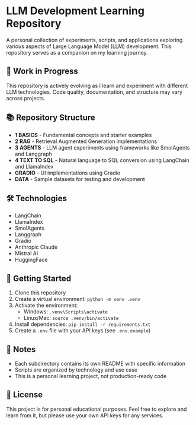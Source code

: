 # LLM Development Learning Repository

A personal collection of experiments, scripts, and applications exploring various aspects of Large Language Model (LLM) development. This repository serves as a companion on my learning journey.

## 🚧 Work in Progress

This repository is actively evolving as I learn and experiment with different LLM technologies. Code quality, documentation, and structure may vary across projects.

## 📚 Repository Structure

- **1 BASICS** - Fundamental concepts and starter examples
- **2 RAG** - Retrieval Augmented Generation implementations
- **3 AGENTS** - LLM agent experiments using frameworks like SmolAgents and Langgraph
- **4 TEXT TO SQL** - Natural language to SQL conversion using LangChain and LlamaIndex
- **GRADIO** - UI implementations using Gradio
- **DATA** - Sample datasets for testing and development

## 🛠️ Technologies

- LangChain
- LlamaIndex
- SmolAgents
- Langgraph
- Gradio
- Anthropic Claude
- Mistral AI
- HuggingFace

## 🚀 Getting Started

1. Clone this repository
2. Create a virtual environment: `python -m venv .venv`
3. Activate the environment:
   - Windows: `.venv\Scripts\activate`
   - Linux/Mac: `source .venv/bin/activate`
4. Install dependencies: `pip install -r requirements.txt`
5. Create a `.env` file with your API keys (see `.env.example`)

## 📝 Notes

- Each subdirectory contains its own README with specific information
- Scripts are organized by technology and use case
- This is a personal learning project, not production-ready code

## 📄 License

This project is for personal educational purposes. Feel free to explore and learn from it, but please use your own API keys for any services.
